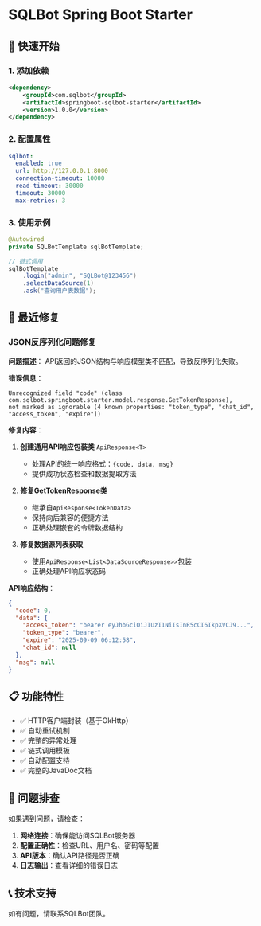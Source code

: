 # SQLBot Spring Boot Starter

## 🚀 快速开始

### 1. 添加依赖

```xml
<dependency>
    <groupId>com.sqlbot</groupId>
    <artifactId>springboot-sqlbot-starter</artifactId>
    <version>1.0.0</version>
</dependency>
```

### 2. 配置属性

```yaml
sqlbot:
  enabled: true
  url: http://127.0.0.1:8000
  connection-timeout: 10000
  read-timeout: 30000
  timeout: 30000
  max-retries: 3
```

### 3. 使用示例

```java
@Autowired
private SQLBotTemplate sqlBotTemplate;

// 链式调用
sqlBotTemplate
    .login("admin", "SQLBot@123456")
    .selectDataSource(1)
    .ask("查询用户表数据");
```

## 🔧 最近修复

### JSON反序列化问题修复

**问题描述**：
API返回的JSON结构与响应模型类不匹配，导致反序列化失败。

**错误信息**：
```
Unrecognized field "code" (class com.sqlbot.springboot.starter.model.response.GetTokenResponse), 
not marked as ignorable (4 known properties: "token_type", "chat_id", "access_token", "expire"])
```

**修复内容**：

1. **创建通用API响应包装类** `ApiResponse<T>`
   - 处理API的统一响应格式：`{code, data, msg}`
   - 提供成功状态检查和数据提取方法

2. **修复GetTokenResponse类**
   - 继承自`ApiResponse<TokenData>`
   - 保持向后兼容的便捷方法
   - 正确处理嵌套的令牌数据结构

3. **修复数据源列表获取**
   - 使用`ApiResponse<List<DataSourceResponse>>`包装
   - 正确处理API响应状态码

**API响应结构**：
```json
{
  "code": 0,
  "data": {
    "access_token": "bearer eyJhbGciOiJIUzI1NiIsInR5cCI6IkpXVCJ9...",
    "token_type": "bearer",
    "expire": "2025-09-09 06:12:58",
    "chat_id": null
  },
  "msg": null
}
```

## 📋 功能特性

- ✅ HTTP客户端封装（基于OkHttp）
- ✅ 自动重试机制
- ✅ 完整的异常处理
- ✅ 链式调用模板
- ✅ 自动配置支持
- ✅ 完整的JavaDoc文档

## 🐛 问题排查

如果遇到问题，请检查：

1. **网络连接**：确保能访问SQLBot服务器
2. **配置正确性**：检查URL、用户名、密码等配置
3. **API版本**：确认API路径是否正确
4. **日志输出**：查看详细的错误日志

## 📞 技术支持

如有问题，请联系SQLBot团队。